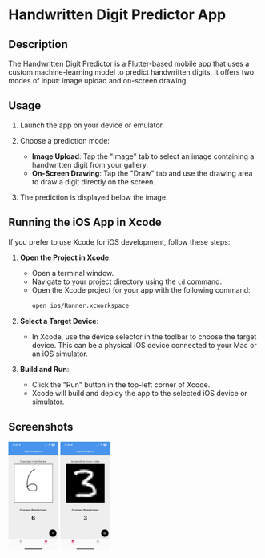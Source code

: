 # Handwritten Digit Predictor App

## Description

The Handwritten Digit Predictor is a Flutter-based mobile app that uses a custom machine-learning model to predict handwritten digits. It offers two modes of input: image upload and on-screen drawing.


## Usage

1. Launch the app on your device or emulator.

2. Choose a prediction mode:
   - **Image Upload**: Tap the "Image" tab to select an image containing a handwritten digit from your gallery.
   - **On-Screen Drawing**: Tap the "Draw" tab and use the drawing area to draw a digit directly on the screen.

3. The prediction is displayed below the image.

## Running the iOS App in Xcode

If you prefer to use Xcode for iOS development, follow these steps:

1. **Open the Project in Xcode**:
   - Open a terminal window.
   - Navigate to your project directory using the `cd` command.
   - Open the Xcode project for your app with the following command:
     ```bash
     open ios/Runner.xcworkspace
     ```
   
2. **Select a Target Device**:
   - In Xcode, use the device selector in the toolbar to choose the target device. This can be a physical iOS device connected to your Mac or an iOS simulator.

3. **Build and Run**:
   - Click the "Run" button in the top-left corner of Xcode.
   - Xcode will build and deploy the app to the selected iOS device or simulator.

## Screenshots

<img src="img1.PNG" width="100"/> <img src="img2.PNG" width="100"/> 
